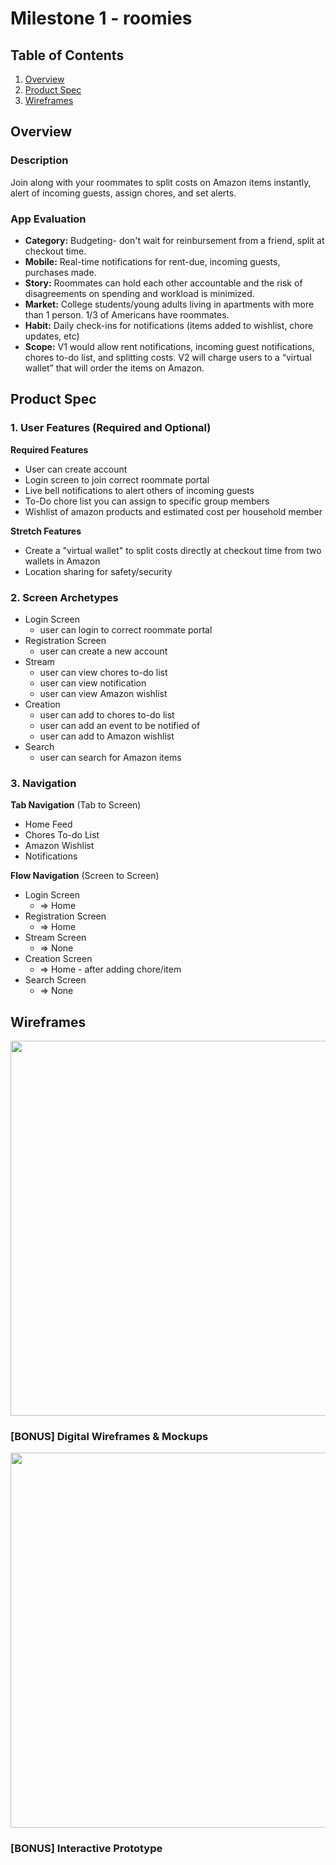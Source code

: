 # Milestone 1 - roomies

## Table of Contents

1. [Overview](#Overview)
1. [Product Spec](#Product-Spec)
1. [Wireframes](#Wireframes)

## Overview

### Description


Join along with your roommates to split costs on Amazon items instantly, alert of incoming guests, assign chores, and set alerts. 

### App Evaluation

- **Category:** Budgeting- don't wait for reinbursement from a  friend, split at checkout time.
- **Mobile:** Real-time notifications for rent-due, incoming guests, purchases made.
- **Story:**  Roommates can hold each other accountable and the risk of disagreements on spending and workload is minimized.
- **Market:** College students/young adults living in apartments with more than 1 person. 1/3 of Americans have roommates.
- **Habit:** Daily check-ins for notifications (items added to wishlist, chore updates, etc)
- **Scope:** V1 would allow rent notifications, incoming guest notifications, chores to-do list, and splitting costs. V2 will charge users to a “virtual wallet” that will order the items on Amazon.

## Product Spec

### 1. User Features (Required and Optional)

**Required Features**

* User can create account
* Login screen to join correct roommate portal 
* Live bell notifications to alert others of incoming guests
* To-Do chore list you can assign to specific group members
* Wishlist of amazon products and estimated cost per household member



**Stretch Features**

* Create a "virtual wallet" to split costs directly at checkout time from two wallets in Amazon
* Location sharing for safety/security


### 2. Screen Archetypes

- Login Screen
  - user can login to correct roommate portal
- Registration Screen
  - user can create a new account
- Stream
  - user can view chores to-do list 
  - user can view notification 
  - user can view Amazon wishlist
- Creation
  - user can add to chores to-do list
  - user can add an event to be notified of
  - user can add to Amazon wishlist
- Search
  - user can search for Amazon items 

### 3. Navigation

**Tab Navigation** (Tab to Screen)

* Home Feed
* Chores To-do List
* Amazon Wishlist
* Notifications

**Flow Navigation** (Screen to Screen)

- Login Screen
  - => Home
- Registration Screen
  - => Home
- Stream Screen
  - => None
- Creation Screen
  - => Home - after adding chore/item
- Search Screen
  - => None

## Wireframes

<img src="https://user-images.githubusercontent.com/74375719/198802142-36db9b3a-7417-4b9d-82c2-d5865ecf14bf.png" width=600>

### [BONUS] Digital Wireframes & Mockups

<img src="https://user-images.githubusercontent.com/74375719/198803226-6df39c05-ecdf-4e87-8c62-211f62da4971.png" width=600>


### [BONUS] Interactive Prototype
